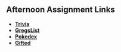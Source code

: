 ## Afternoon Assignment Links

* **[Trivia](https://github.com/jakew33/https://github.com/jakew33/trivia)**
* **[GregsList](https://github.com/jakew33/gregslist_auth)**
* **[Pokedex](https://github.com/jakew33/pokedex)**
* **[Gifted](https://github.com/jakew33/https://github.com/jakew33/gifted)**
